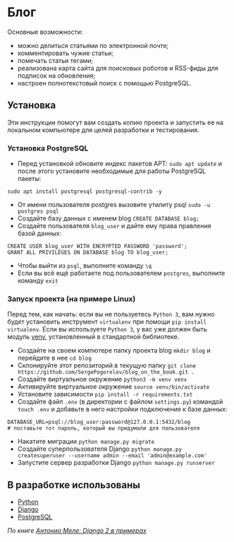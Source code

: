 # Блог
Основные возможности:
- можно делиться статьями по электронной почте;
- комментировать чужие статьи;
- помечать статьи тегами;
- реализована карта сайта для поисковых роботов и RSS-фиды для подписок на обновления;
- настроен полнотекстовый поиск с помощью PostgreSQL.

## Установка
Эти инструкции помогут вам создать копию проекта и запустить ее на локальном компьютере для целей разработки и тестирования.

### Установка PostgreSQL
- Перед установкой обновите индекс пакетов APT: `sudo apt update` и после этого установите необходимые для работы PostgreSQL пакеты:
```
sudo apt install postgresql postgresql-contrib -y 
```
- От имени пользователя postgres вызовите утилиту psql `sudo -u postgres psql` 
- Создайте базу данных с именем blog `CREATE DATABASE blog;`
- Создайте пользователя `blog_user` и дайте ему права правления базой данных:
```
CREATE USER blog_user WITH ENCRYPTED PASSWORD 'password'; 
GRANT ALL PRIVILEGES ON DATABASE blog TO blog_user;  
```
- Чтобы выйти из `psql`, выполните команду `\q`
- Если вы всё ещё работаете под пользователем `postgres`, выполните команду `exit` 

### Запуск проекта (на примере Linux)

Перед тем, как начать: если вы не пользуетесь `Python 3`, вам нужно будет установить инструмент `virtualenv` при помощи `pip install virtualenv`. 
Если вы используете `Python 3`, у вас уже должен быть модуль [venv](https://docs.python.org/3/library/venv.html), установленный в стандартной библиотеке.

- Создайте на своем компютере папку проекта blog `mkdir blog` и перейдите в нее `cd blog`
- Склонируйте этот репозиторий в текущую папку `git clone https://github.com/SergePogorelov/blog_on_the_book.git .`
- Создайте виртуальное окружение `python3 -m venv venv`
- Активируйте виртуальное окружение `source venv/bin/activate`
- Установите зависимости `pip install -r requirements.txt`
- Создайте файл `.env` (в директории с файлом `settings.py`)  командой `touch .env` и добавьте в него настройки подключения к базе данных:
```
DATABASE_URL=psql://blog_user:password@127.0.0.1:5432/blog
# поставьте тот пароль, который вы придумали для пользователя 
```
- Накатите миграции `python manage.py migrate`
- Создайте суперпользователя Django `python manage.py createsuperuser --username admin --email 'admin@example.com'`
- Запустите сервер разработки Django `python manage.py runserver`

## В разработке использованы

- [Python](https://www.python.org/)
- [Django](https://www.djangoproject.com/)
- [PostgreSQL](https://www.postgresql.org/)

_По книге [Антонио Меле: Django 2 в примерах](https://dmkpress.com/catalog/computer/programming/python/978-5-97060-746-6/)_

